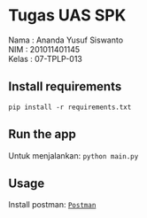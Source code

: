 # Tugas UAS SPK
Nama : Ananda Yusuf Siswanto<br>
NIM : 201011401145 <br>
Kelas : 07-TPLP-013<br>

## Install requirements
```pip install -r requirements.txt```

## Run the app
Untuk menjalankan:
```python main.py```

## Usage
Install postman:
[`Postman`](https://www.postman.com/downloads/)


